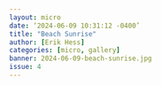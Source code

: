 ```yaml
---
layout: micro
date: ‘2024-06-09 10:31:12 -0400’
title: "Beach Sunrise"
author: [Erik Hess]
categories: [micro, gallery]
banner: 2024-06-09-beach-sunrise.jpg
issue: 4
---
```

